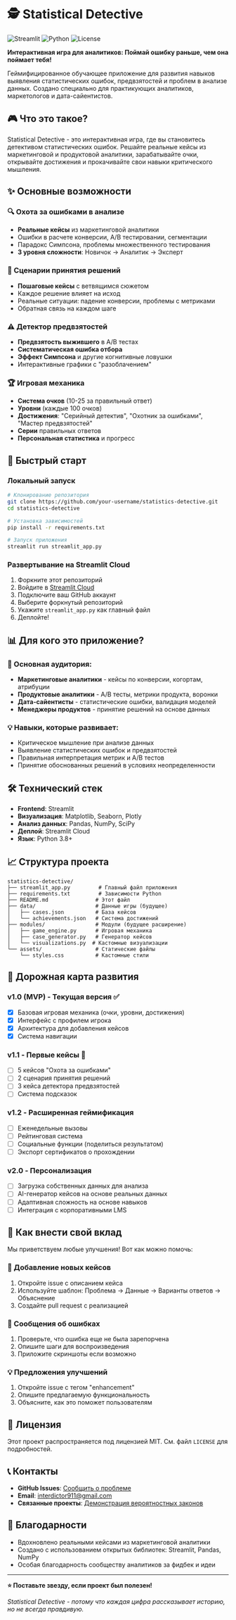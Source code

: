 # 🕵️ Statistical Detective

![Streamlit](https://img.shields.io/badge/built%20with-Streamlit-red) ![Python](https://img.shields.io/badge/Python-3.8+-blue) ![License](https://img.shields.io/badge/license-MIT-green)

**Интерактивная игра для аналитиков: Поймай ошибку раньше, чем она поймает тебя!**

Геймифицированное обучающее приложение для развития навыков выявления статистических ошибок, предвзятостей и проблем в анализе данных. Создано специально для практикующих аналитиков, маркетологов и дата-сайентистов.

## 🎮 Что это такое?

Statistical Detective - это интерактивная игра, где вы становитесь детективом статистических ошибок. Решайте реальные кейсы из маркетинговой и продуктовой аналитики, зарабатывайте очки, открывайте достижения и прокачивайте свои навыки критического мышления.

## ✨ Основные возможности

### 🔍 Охота за ошибками в анализе
- **Реальные кейсы** из маркетинговой аналитики
- Ошибки в расчете конверсии, A/B тестировании, сегментации
- Парадокс Симпсона, проблемы множественного тестирования
- **3 уровня сложности**: Новичок → Аналитик → Эксперт

### 🎯 Сценарии принятия решений
- **Пошаговые кейсы** с ветвящимся сюжетом
- Каждое решение влияет на исход
- Реальные ситуации: падение конверсии, проблемы с метриками
- Обратная связь на каждом шаге

### ⚠️ Детектор предвзятостей
- **Предвзятость выжившего** в A/B тестах
- **Систематическая ошибка отбора**
- **Эффект Симпсона** и другие когнитивные ловушки
- Интерактивные графики с "разоблачением"

### 🏆 Игровая механика
- **Система очков** (10-25 за правильный ответ)
- **Уровни** (каждые 100 очков)
- **Достижения**: "Серийный детектив", "Охотник за ошибками", "Мастер предвзятостей"
- **Серии** правильных ответов
- **Персональная статистика** и прогресс

## 🚀 Быстрый старт

### Локальный запуск

```bash
# Клонирование репозитория
git clone https://github.com/your-username/statistics-detective.git
cd statistics-detective

# Установка зависимостей
pip install -r requirements.txt

# Запуск приложения
streamlit run streamlit_app.py
```

### Развертывание на Streamlit Cloud

1. Форкните этот репозиторий
2. Войдите в [Streamlit Cloud](https://share.streamlit.io/)
3. Подключите ваш GitHub аккаунт
4. Выберите форкнутый репозиторий
5. Укажите `streamlit_app.py` как главный файл
6. Деплойте!

## 📊 Для кого это приложение?

### 🎯 Основная аудитория:
- **Маркетинговые аналитики** - кейсы по конверсии, когортам, атрибуции
- **Продуктовые аналитики** - A/B тесты, метрики продукта, воронки
- **Дата-сайентисты** - статистические ошибки, валидация моделей
- **Менеджеры продуктов** - принятие решений на основе данных

### 💡 Навыки, которые развивает:
- Критическое мышление при анализе данных
- Выявление статистических ошибок и предвзятостей
- Правильная интерпретация метрик и A/B тестов
- Принятие обоснованных решений в условиях неопределенности

## 🛠️ Технический стек

- **Frontend**: Streamlit
- **Визуализация**: Matplotlib, Seaborn, Plotly
- **Анализ данных**: Pandas, NumPy, SciPy
- **Деплой**: Streamlit Cloud
- **Язык**: Python 3.8+

## 📈 Структура проекта

```
statistics-detective/
├── streamlit_app.py         # Главный файл приложения
├── requirements.txt         # Зависимости Python
├── README.md               # Этот файл
├── data/                   # Данные игры (будущее)
│   ├── cases.json          # База кейсов
│   └── achievements.json   # Система достижений
├── modules/                # Модули (будущее расширение)
│   ├── game_engine.py      # Игровая механика
│   ├── case_generator.py   # Генератор кейсов
│   └── visualizations.py  # Кастомные визуализации
└── assets/                 # Статические файлы
    └── styles.css          # Кастомные стили
```

## 🎯 Дорожная карта развития

### v1.0 (MVP) - Текущая версия ✅
- [x] Базовая игровая механика (очки, уровни, достижения)
- [x] Интерфейс с профилем игрока
- [x] Архитектура для добавления кейсов
- [x] Система навигации

### v1.1 - Первые кейсы 🚧
- [ ] 5 кейсов "Охота за ошибками"
- [ ] 2 сценария принятия решений
- [ ] 3 кейса детектора предвзятостей
- [ ] Система подсказок

### v1.2 - Расширенная геймификация
- [ ] Еженедельные вызовы
- [ ] Рейтинговая система
- [ ] Социальные функции (поделиться результатом)
- [ ] Экспорт сертификатов о прохождении

### v2.0 - Персонализация
- [ ] Загрузка собственных данных для анализа
- [ ] AI-генератор кейсов на основе реальных данных
- [ ] Адаптивная сложность на основе навыков
- [ ] Интеграция с корпоративными LMS

## 🤝 Как внести свой вклад

Мы приветствуем любые улучшения! Вот как можно помочь:

### 📝 Добавление новых кейсов
1. Откройте issue с описанием кейса
2. Используйте шаблон: Проблема → Данные → Варианты ответов → Объяснение
3. Создайте pull request с реализацией

### 🐛 Сообщения об ошибках
1. Проверьте, что ошибка еще не была зарепорчена
2. Опишите шаги для воспроизведения
3. Приложите скриншоты если возможно

### 💡 Предложения улучшений
1. Откройте issue с тегом "enhancement"
2. Опишите предлагаемую функциональность
3. Объясните, как это поможет пользователям

## 📜 Лицензия

Этот проект распространяется под лицензией MIT. См. файл `LICENSE` для подробностей.

## 📞 Контакты

- **GitHub Issues**: [Сообщить о проблеме](https://github.com/your-username/statistics-detective/issues)
- **Email**: interdictor911@gmail.com
- **Связанные проекты**: [Демонстрация вероятностных законов](https://probability-laws-demo.streamlit.app/)

## 🙏 Благодарности

- Вдохновлено реальными кейсами из маркетинговой аналитики
- Создано с использованием открытых библиотек: Streamlit, Pandas, NumPy
- Особая благодарность сообществу аналитиков за фидбек и идеи

---

**⭐ Поставьте звезду, если проект был полезен!**

*Statistical Detective - потому что каждая цифра рассказывает историю, но не всегда правдивую.*
